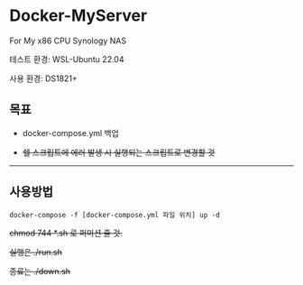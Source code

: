 # Docker-MyServer

For My x86 CPU Synology NAS

테스트 환경: WSL-Ubuntu 22.04

사용 환경: DS1821+


## 목표

- docker-compose.yml 백업

- ~~쉘 스크립트에 에러 발생 시 실행되는 스크립트로 변경할 것~~

-----------------


## 사용방법

```
docker-compose -f [docker-compose.yml 파일 위치] up -d
```

~~chmod 744 *.sh 로 퍼미션 줄 것.~~

~~실행은 ./run.sh~~

~~종료는 ./down.sh~~